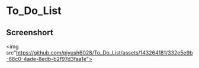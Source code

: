 # To_Do_List

## Screenshort

<img src"https://github.com/piyush6028/To_Do_List/assets/143264181/332e5e9b-68c0-4ade-8edb-b2f97d3faa1e">
